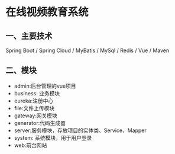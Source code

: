 # 在线视频教育系统
## 一、主要技术 
Spring Boot / Spring Cloud / MyBatis / MySql / Redis / Vue / Maven
## 二、模块
* admin:后台管理的vue项目
* business: 业务模块
* eureka:注册中心
* file:文件上传模块
* gateway:网关模块
* generator:代码生成器
* server:服务模块，存放项目的实体类、Service、Mapper
* system: 系统模块，用于用户登录
* web:前台网站